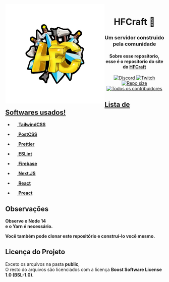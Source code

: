 <!-- HTML:START -->
<img src="logo.webp" alt="HFCraft Logo" width="315" align="left">
<div align="center">
  <!-- TITLE:START --> 
  <h1>HFCraft 👋</h1>
  <h3>Um servidor construido pela comunidade</h4>
  <h4>Sobre esse repositorio, esse é o repositorio do site do <a href="https://hf.fegasa.tk">HFCraft</a></h4>
  <!-- TITLE:END --> 

  <!-- BADGES:START -->
  <a href="https://discord.gg/xVZNFtKgSs"/>
  <img alt="Discord" src="https://img.shields.io/discord/732288721948508310?color=5865F2&label=discord&style=for-the-badge" />
  <!-- -->
  <a href="https://twitch.tv/antonyzera"/>
  <img alt="Twitch" src="https://img.shields.io/twitch/status/antonyzera?color=6441a5&label=Twitch&style=for-the-badge" />
  <!-- -->
  <a href="https://github.com/gabriewf/HFCraft"/>
  <img alt="Repo size" src="https://img.shields.io/github/repo-size/gabriewf/HFCraft?style=for-the-badge" />
  <!-- -->
  <a href="#contribuidores"/>
  <img alt="Todos os contribuidores" src="https://img.shields.io/github/all-contributors/gabriewf/HFCraft/main?color=ff00fff&style=for-the-badge" />
  <!-- BADGES:END --> 
</div>  

<!-- MD:START -->
## Lista de Softwares usados!
<!-- MD:END -->

<!-- HTML:START -->
<div align="left">

  - <a href="https://tailwindcss.com">
    <img src="https://cdn.worldvectorlogo.com/logos/tailwind-css-2.svg" height=14 width=14 />
    <b>TailwindCSS</b>
  </a>

  - <a href="https://postcss.org">
    <img src="https://cdn.worldvectorlogo.com/logos/postcss.svg" height=14 width=14 /> <b>PostCSS</b>
  </a>

  - <a href="https://prettier.io/">
    <img src="https://cdn.worldvectorlogo.com/logos/prettier-1.svg" height=14 width=14 />
    <b>Prettier</b>
  </a>

  - <a href="https://eslint.org/">
    <img src="https://cdn.worldvectorlogo.com/logos/eslint-1.svg" height=14 width=14 />
    <b>ESLint</b>
  </a>

  - <a href="https://firebase.google.com/">
    <img src="https://cdn.worldvectorlogo.com/logos/firebase-1.svg" height=14 width=14 />
    <b>Firebase</b>
  </a>

  - <a href="https://nextjs.org">
    <img src="https://cdn.worldvectorlogo.com/logos/next-js.svg" height=14 width=14 />
    <b>Next.JS</b>
  </a>

  - <a href="https://reactjs.org/">
    <img src="https://cdn.worldvectorlogo.com/logos/react-2.svg" height=14 width=14 />
    <b>React</b>
  </a>

  - <a href="https://preactjs.com/">
    <img src="https://cdn.worldvectorlogo.com/logos/preact.svg" height=14 width=14 />
    <b>Preact</b>
  </a>

</div>
<!-- HTML:END --> 

<!-- MD:START -->
## Observações
**Observe o Node 14**
<br />
**e o Yarn é necessário.**

**Você também pode clonar este repositório e construí-lo você mesmo.**

## Licença do Projeto
Exceto os arquivos na pasta **public**,
<br />
O resto do arquivos são licenciados com a licença **Boost Software License 1.0 (BSL-1.0)**.
<!-- MD:END -->